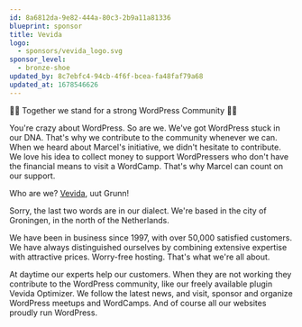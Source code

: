```yaml
---
id: 8a6812da-9e82-444a-80c3-2b9a11a81336
blueprint: sponsor
title: Vevida
logo:
  - sponsors/vevida_logo.svg
sponsor_level:
  - bronze-shoe
updated_by: 8c7ebfc4-94cb-4f6f-bcea-fa48faf79a68
updated_at: 1678546626
---
```

💪🏼 Together we stand for a strong WordPress Community 💪🏼

You're crazy about WordPress. So are we. We've got WordPress stuck in our DNA. That's why we contribute to the community whenever we can. When we heard about Marcel's initiative, we didn't hesitate to contribute. We love his idea to collect money to support WordPressers who don't have the financial means to visit a WordCamp. That's why Marcel can count on our support.

Who are we? [Vevida](https://vevida.com/), uut Grunn!

Sorry, the last two words are in our dialect. We're based in the city of Groningen, in the north of the Netherlands.

We have been in business since 1997, with over 50,000 satisfied customers. We have always distinguished ourselves by combining extensive expertise with attractive prices. Worry-free hosting. That's what we're all about.

At daytime our experts help our customers. When they are not working they contribute to the WordPress community, like our freely available plugin Vevida Optimizer. We follow the latest news, and visit, sponsor and organize WordPress meetups and WordCamps. And of course all our websites proudly run WordPress.